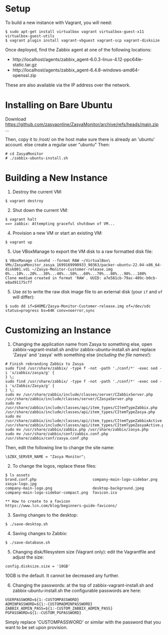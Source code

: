 # Setup

To build a new instance with Vagrant, you will need:
```
$ sudo apt-get install virtualbox vagrant virtualbox-guest-x11 virtualbox-guest-utils
$ vagrant plugin install vagrant-vbguest vagrant-scp vagrant-disksize
```

Once deployed, find the Zabbix agent at one of the following locations:

- http://localhost/agents/zabbix_agent-6.0.3-linux-4.12-ppc64le-static.tar.gz
- http://localhost/agents/zabbix_agent-6.4.8-windows-amd64-openssl.zip

These are also available via the IP address over the network.

# Installing on Bare Ubuntu

Download https://github.com/zasyaonline/ZasyaMonitor/archive/refs/heads/main.zip ...

Then, copy it to /root/ on the host 
make sure there is already an 'ubuntu' account. 
else create a regular user "ubuntu"
Then:
```
# cd ZasyaMonitor
# ./zabbix-ubuntu-install.sh
```

# Building a New Instance

1. Destroy the current VM:

```
$ vagrant destroy 
```
2. Shut down the current VM:

```
$ vagrant halt
==> zabbix: Attempting graceful shutdown of VM...
```
4. Provision a new VM or start an existing VM: 

```
$ vagrant up
```
5. Use VBoxManage to export the VM disk to a raw formatted disk file:

```
$ VBoxManage clonehd --format RAW ~/VirtualBox\ VMs/ZasyaMonitor_zasya_1699169990933_90363/packer-ubuntu-22.04-x86_64-disk001.vdi ~/Zasya-Monitor-Customer-release.img
0%...10%...20%...30%...40%...50%...60%...70%...80%...90%...100%
Clone medium created in format 'RAW'. UUID: a7e581cb-79ac-409c-b0cb-e8ad91175cff
```

5. Use `dd` to write the raw disk image file to an external disk (your `if` and `of` will differ):

```
$ sudo dd if=$HOME/Zasya-Monitor-Customer-release.img of=/dev/sdc status=progress bs=64K conv=noerror,sync
```

# Customizing an Instance

1. Changing the application name from Zasya to something else, open zabbix-vagrant-install.sh and/or zabbix-ubuntu-install.sh and replace 'Zasya' and 'zasya' with something else (*including the file names!*):
```
# Finish rebranding Zabbix to Zasya
sudo find /usr/share/zabbix/ -type f -not -path './conf/*' -exec sed -i 's/zabbix/zasya/g' {
} \;
sudo find /usr/share/zabbix/ -type f -not -path './conf/*' -exec sed -i 's/Zabbix/Zasya/g' {
} \;
sudo mv /usr/share/zabbix/include/classes/server/CZabbixServer.php /usr/share/zabbix/include/classes/server/CZasyaServer.php
sudo mv /usr/share/zabbix/include/classes/api/item_types/CItemTypeZabbix.php /usr/share/zabbix/include/classes/api/item_types/CItemTypeZasya.php
sudo mv /usr/share/zabbix/include/classes/api/item_types/CItemTypeZabbixActive.php /usr/share/zabbix/include/classes/api/item_types/CItemTypeZasyaActive.php
sudo mv /usr/share/zabbix/zabbix.php /usr/share/zabbix/zasya.php
sudo mv /usr/share/zabbix/conf/zabbix.conf.php /usr/share/zabbix/conf/zasya.conf.php 
```
Then, edit the following line to change the site name:

```
\$ZBX_SERVER_NAME = "Zasya Monitor";
```

2. To change the logos, replace these files:
```
$ ls assets
brand.conf.php                         company-main-logo-sidebar.png  zasya-logo.jpg
company-main-logo.png                  desktop-background.jpeg
company-main-logo-sidebar-compact.png  favicon.ico

** How to create to a favicon
https://www.lcn.com/blog/beginners-guide-favicons/
```

3. Saving changes to the desktop:
```
$ ./save-desktop.sh 
```

4. Saving changes to Zabbix:
```
$ ./save-database.sh 
```

5. Changing disk/filesystem size (Vagrant only): edit the Vagrantfile and adjust the size:
```
config.disksize.size = '10GB'
```
10GB is the default. It cannot be decreased any further.

6. Changing the passwords: at the top of zabbix-vagrant-install.sh and zabbix-ubuntu-install.sh the configurable passwords are here:
```
USERPASSWORD=${1:-CUSTOMPASSWORD}
ADMINPASSWORD=${1:-CUSTOMADMINPASSWORD}
ZABBIX_ADMIN_PASS=${1:-CUSTOM_ZABBIX_ADMIN_PASS}
PGPASSWORD=${1:-CUSTOM_PGPASSWORD}
```
Simply replace 'CUSTOMPASSWORD' or similar with the password that you want to be set upon provision.
